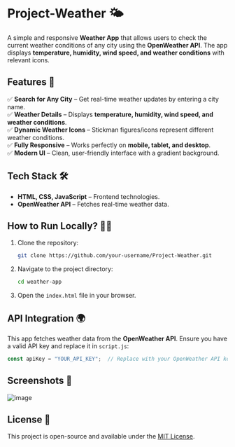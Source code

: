 # Project-Weather 🌤️

A simple and responsive **Weather App** that allows users to check the current weather conditions of any city using the **OpenWeather API**. The app displays **temperature, humidity, wind speed, and weather conditions** with relevant icons.

## Features 🚀
✅ **Search for Any City** – Get real-time weather updates by entering a city name.  
✅ **Weather Details** – Displays **temperature, humidity, wind speed, and weather conditions**.  
✅ **Dynamic Weather Icons** – Stickman figures/icons represent different weather conditions.  
✅ **Fully Responsive** – Works perfectly on **mobile, tablet, and desktop**.  
✅ **Modern UI** – Clean, user-friendly interface with a gradient background.  

## Tech Stack 🛠️
- **HTML, CSS, JavaScript** – Frontend technologies.  
- **OpenWeather API** – Fetches real-time weather data.  

## How to Run Locally? 🏃‍♂️
1. Clone the repository:  
   ```sh
   git clone https://github.com/your-username/Project-Weather.git
   ```
2. Navigate to the project directory:  
   ```sh
   cd weather-app
   ```
3. Open the `index.html` file in your browser.  

## API Integration 🌍
This app fetches weather data from the **OpenWeather API**. Ensure you have a valid API key and replace it in `script.js`:
```js
const apiKey = "YOUR_API_KEY";  // Replace with your OpenWeather API key
```


## Screenshots 📸
![image](https://github.com/user-attachments/assets/94ee8eba-875e-4c30-813d-d11443859ab4)


## License 📜
This project is open-source and available under the [MIT License](LICENSE).

